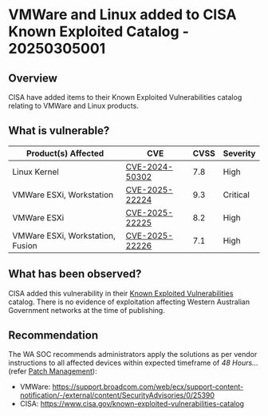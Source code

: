 # VMWare and Linux added to CISA Known Exploited Catalog - 20250305001

## Overview

CISA have added items to their Known Exploited Vulnerabilities catalog relating to VMWare and Linux products.

## What is vulnerable?

| Product(s) Affected              | CVE                                                               | CVSS | Severity |
| -------------------------------- | ----------------------------------------------------------------- | ---- | -------- |
| Linux Kernel                     | [CVE-2024-50302](https://nvd.nist.gov/vuln/detail/CVE-2024-50302) | 7.8  | High     |
| VMWare ESXi, Workstation         | [CVE-2025-22224](https://nvd.nist.gov/vuln/detail/CVE-2025-22224) | 9.3  | Critical |
| VMWare ESXi                      | [CVE-2025-22225](https://nvd.nist.gov/vuln/detail/CVE-2025-22225) | 8.2  | High     |
| VMWare ESXi, Workstation, Fusion | [CVE-2025-22226](https://nvd.nist.gov/vuln/detail/CVE-2025-22226) | 7.1  | High     |

## What has been observed?

CISA added this vulnerability in their [Known Exploited Vulnerabilities](https://www.cisa.gov/known-exploited-vulnerabilities-catalog) catalog. There is no evidence of exploitation affecting Western Australian Government networks at the time of publishing.

## Recommendation

The WA SOC recommends administrators apply the solutions as per vendor instructions to all affected devices within expected timeframe of *48 Hours...* (refer [Patch Management](../guidelines/patch-management.md)):

- VMWare: <https://support.broadcom.com/web/ecx/support-content-notification/-/external/content/SecurityAdvisories/0/25390>
- CISA: <https://www.cisa.gov/known-exploited-vulnerabilities-catalog>
